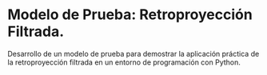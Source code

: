 # Modelo de Prueba: Retroproyección Filtrada. 

Desarrollo de un modelo de prueba para demostrar la aplicación práctica de la retroproyección filtrada en un entorno de programación con Python.
